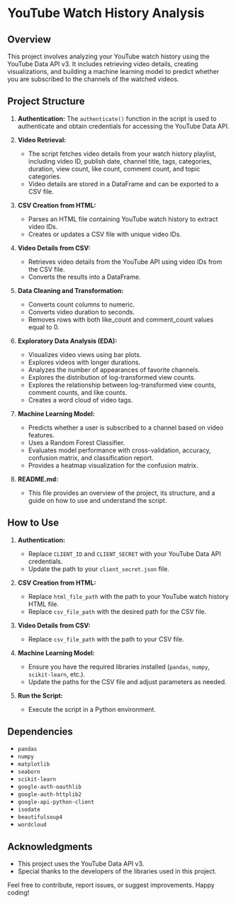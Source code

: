 # YouTube Watch History Analysis

## Overview
This project involves analyzing your YouTube watch history using the YouTube Data API v3. It includes retrieving video details, creating visualizations, and building a machine learning model to predict whether you are subscribed to the channels of the watched videos.

## Project Structure
1. **Authentication:** The `authenticate()` function in the script is used to authenticate and obtain credentials for accessing the YouTube Data API.

2. **Video Retrieval:**
    - The script fetches video details from your watch history playlist, including video ID, publish date, channel title, tags, categories, duration, view count, like count, comment count, and topic categories.
    - Video details are stored in a DataFrame and can be exported to a CSV file.

3. **CSV Creation from HTML:**
    - Parses an HTML file containing YouTube watch history to extract video IDs.
    - Creates or updates a CSV file with unique video IDs.

4. **Video Details from CSV:**
    - Retrieves video details from the YouTube API using video IDs from the CSV file.
    - Converts the results into a DataFrame.

5. **Data Cleaning and Transformation:**
    - Converts count columns to numeric.
    - Converts video duration to seconds.
    - Removes rows with both like_count and comment_count values equal to 0.

6. **Exploratory Data Analysis (EDA):**
    - Visualizes video views using bar plots.
    - Explores videos with longer durations.
    - Analyzes the number of appearances of favorite channels.
    - Explores the distribution of log-transformed view counts.
    - Explores the relationship between log-transformed view counts, comment counts, and like counts.
    - Creates a word cloud of video tags.

7. **Machine Learning Model:**
    - Predicts whether a user is subscribed to a channel based on video features.
    - Uses a Random Forest Classifier.
    - Evaluates model performance with cross-validation, accuracy, confusion matrix, and classification report.
    - Provides a heatmap visualization for the confusion matrix.

8. **README.md:**
    - This file provides an overview of the project, its structure, and a guide on how to use and understand the script.

## How to Use
1. **Authentication:**
    - Replace `CLIENT_ID` and `CLIENT_SECRET` with your YouTube Data API credentials.
    - Update the path to your `client_secret.json` file.

2. **CSV Creation from HTML:**
    - Replace `html_file_path` with the path to your YouTube watch history HTML file.
    - Replace `csv_file_path` with the desired path for the CSV file.

3. **Video Details from CSV:**
    - Replace `csv_file_path` with the path to your CSV file.

4. **Machine Learning Model:**
    - Ensure you have the required libraries installed (`pandas`, `numpy`, `scikit-learn`, etc.).
    - Update the paths for the CSV file and adjust parameters as needed.

5. **Run the Script:**
    - Execute the script in a Python environment.

## Dependencies
- `pandas`
- `numpy`
- `matplotlib`
- `seaborn`
- `scikit-learn`
- `google-auth-oauthlib`
- `google-auth-httplib2`
- `google-api-python-client`
- `isodate`
- `beautifulsoup4`
- `wordcloud`

## Acknowledgments
- This project uses the YouTube Data API v3.
- Special thanks to the developers of the libraries used in this project.

Feel free to contribute, report issues, or suggest improvements. Happy coding!
